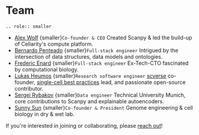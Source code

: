 # Team

```{eval-rst}
.. role:: smaller
```

- [Alex Wolf](https://falexwolf.me) {smaller}`Co-founder & CEO` Created Scanpy & led the build-up of Cellarity's compute platform.
- [Bernardo Penteado](https://pbern.com) {smaller}`Full-stack engineer` Intrigued by the intersection of data structures, data models and ontologies.
- [Frederic Enard](https://github.com/fredericenard) {smaller}`Full-stack engineer` Ex-Tech-CTO fascinated by computational biology.
- [Lukas Heumos](https://lukasheumos.com) {smaller}`Research software engineer` [scverse](https://scverse.org/) co-founder, [single-cell best practices](https://www.sc-best-practices.org/preamble.html) lead, and passionate open-source contributor.
- [Sergei Rybakov](https://github.com/koncopd) {smaller}`Data engineer` Technical University Munich, core contributions to Scanpy and explainable autoencoders.
- [Sunny Sun](https://github.com/sunnyosun) {smaller}`Co-founder & President` Genome engineering & cell biology in dry & wet lab.

If you're interested in joining or collaborating, please [reach out](/contact)!
